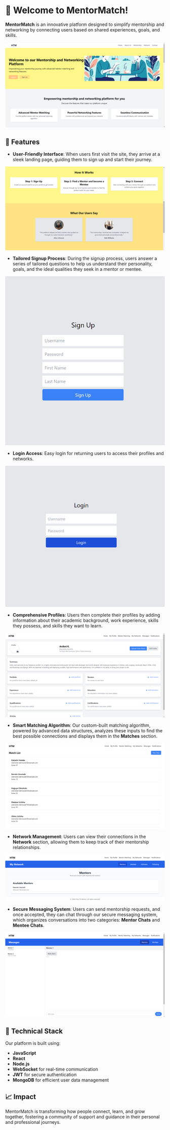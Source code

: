 # 🚀 Welcome to **MentorMatch**! 

**MentorMatch** is an innovative platform designed to simplify mentorship and networking by connecting users based on shared experiences, goals, and skills. 

![Landing Page](./mentorMatch/Images/Screenshot%202024-10-19%20203247.png)

## 🌟 Features

- **User-Friendly Interface**: When users first visit the site, they arrive at a sleek landing page, guiding them to sign up and start their journey.

![How It Works](./mentorMatch/Images/Screenshot%202024-10-19%20203851.png)

- **Tailored Signup Process**: During the signup process, users answer a series of tailored questions to help us understand their personality, goals, and the ideal qualities they seek in a mentor or mentee.

![Signup Process](./mentorMatch/Images/Screenshot%202024-10-19%20203314.png)

- **Login Access**: Easy login for returning users to access their profiles and networks.

![Login](./mentorMatch/Images/Screenshot%202024-10-19%20203302.png)

- **Comprehensive Profiles**: Users then complete their profiles by adding information about their academic background, work experience, skills they possess, and skills they want to learn.

![My Profile](./mentorMatch/Images/Screenshot%202024-10-19%20203358.png)

- **Smart Matching Algorithm**: Our custom-built matching algorithm, powered by advanced data structures, analyzes these inputs to find the best possible connections and displays them in the **Matches** section.

![Matches](./mentorMatch/Images/Screenshot%202024-10-19%20203725.png)

- **Network Management**: Users can view their connections in the **Network** section, allowing them to keep track of their mentorship relationships.

![Network](./mentorMatch/Images/Screenshot%202024-10-19%20210622.png)

- **Secure Messaging System**: Users can send mentorship requests, and once accepted, they can chat through our secure messaging system, which organizes conversations into two categories: **Mentor Chats** and **Mentee Chats**.

![Messages](./mentorMatch/Images/Screenshot%202024-10-19%20203759.png)

## 🔧 Technical Stack

Our platform is built using:
- **JavaScript**
- **React**
- **Node.js**
- **WebSocket** for real-time communication
- **JWT** for secure authentication
- **MongoDB** for efficient user data management

## 📈 Impact

MentorMatch is transforming how people connect, learn, and grow together, fostering a community of support and guidance in their personal and professional journeys.

